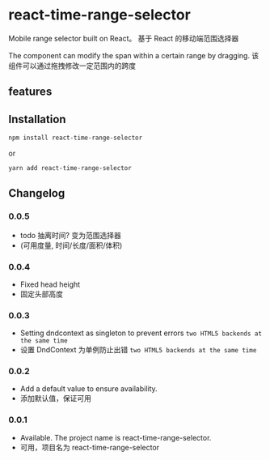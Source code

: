 # react-time-range-selector

Mobile range selector built on React。
基于 React 的移动端范围选择器

The component can modify the span within a certain range by dragging.
该组件可以通过拖拽修改一定范围内的跨度

## features


## Installation

```bash
npm install react-time-range-selector
```
or

```bash
yarn add react-time-range-selector
```



## Changelog

### 0.0.5

- todo 抽离时间? 变为范围选择器
- (可用度量, 时间/长度/面积/体积)

### 0.0.4
- Fixed head height
- 固定头部高度

### 0.0.3
- Setting dndcontext as singleton to prevent errors `two HTML5 backends at the same time`
- 设置  DndContext 为单例防止出错 `two HTML5 backends at the same time`

### 0.0.2
- Add a default value to ensure availability.
- 添加默认值，保证可用

### 0.0.1
- Available. The project name is react-time-range-selector.
- 可用，项目名为 react-time-range-selector
